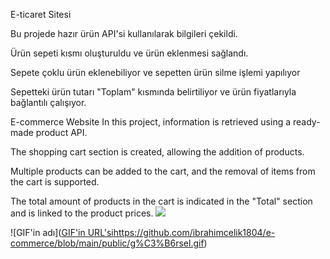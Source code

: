 E-ticaret Sitesi

Bu projede hazır ürün API'si kullanılarak bilgileri çekildi.

Ürün sepeti kısmı oluşturuldu ve ürün eklenmesi sağlandı.

Sepete çoklu ürün eklenebiliyor ve sepetten ürün silme işlemi yapılıyor

Sepetteki ürün tutarı "Toplam" kısmında belirtiliyor ve ürün fiyatlarıyla bağlantılı çalışıyor.



E-commerce Website
In this project, information is retrieved using a ready-made product API.

The shopping cart section is created, allowing the addition of products.

Multiple products can be added to the cart, and the removal of items from the cart is supported.

The total amount of products in the cart is indicated in the "Total" section and is linked to the product prices.
<img src="/public/görsel.gif"/>


![GIF'in adı]([GIF'in URL'si](https://github.com/ibrahimcelik1804/e-commerce/blob/main/public/g%C3%B6rsel.gif)https://github.com/ibrahimcelik1804/e-commerce/blob/main/public/g%C3%B6rsel.gif)
